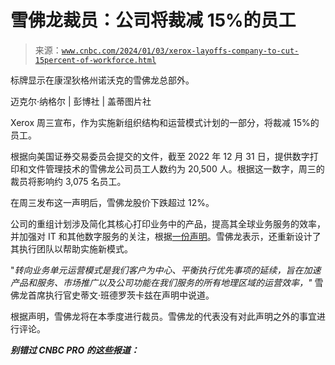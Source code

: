 <!--yml

类别：未分类

日期：2024-05-27 14:28:23

-->

# 雪佛龙裁员：公司将裁减 15%的员工

> 来源：[`www.cnbc.com/2024/01/03/xerox-layoffs-company-to-cut-15percent-of-workforce.html`](https://www.cnbc.com/2024/01/03/xerox-layoffs-company-to-cut-15percent-of-workforce.html)

标牌显示在康涅狄格州诺沃克的雪佛龙总部外。

迈克尔·纳格尔 | 彭博社 | 盖蒂图片社

Xerox 周三宣布，作为实施新组织结构和运营模式计划的一部分，将裁减 15%的员工。

根据向美国证券交易委员会提交的文件，截至 2022 年 12 月 31 日，提供数字打印和文件管理技术的雪佛龙公司员工人数约为 20,500 人。根据这一数字，周三的裁员将影响约 3,075 名员工。

在周三发布这一声明后，雪佛龙股价下跌超过 12%。

公司的重组计划涉及简化其核心打印业务中的产品，提高其全球业务服务的效率，并加强对 IT 和其他数字服务的关注，根据[一份声明](https://www.news.xerox.com/news/xerox-reinvention-and-operating-model-evolution)。雪佛龙表示，还重新设计了其执行团队以帮助实施新模式。

"*转向业务单元运营模式是我们客户为中心、平衡执行优先事项的延续，旨在加速产品和服务、市场推广以及公司功能在我们服务的所有地理区域的运营效率，"* 雪佛龙首席执行官史蒂文·班德罗茨卡兹在声明中说道。

根据声明，雪佛龙将在本季度进行裁员。雪佛龙的代表没有对此声明之外的事宜进行评论。

***别错过 CNBC PRO 的这些报道：***
